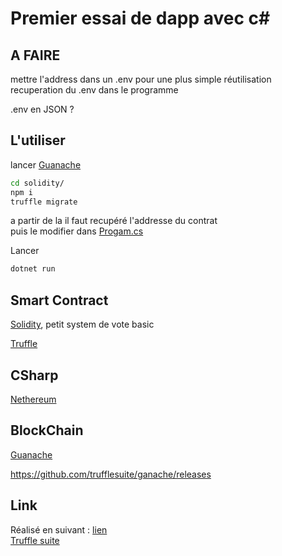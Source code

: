 # Premier essai de dapp avec c#

## A FAIRE
mettre l'address dans un .env pour une plus simple réutilisation  
recuperation du .env dans le programme  

.env en JSON ?  

## L'utiliser

lancer [Guanache](https://trufflesuite.com/docs/ganache/quickstart.html#1-install-ganache)  

```bash
cd solidity/
npm i
truffle migrate
```
a partir de la il faut recupéré l'addresse du contrat  
puis le modifier dans [Progam.cs](./Program.cs)  

Lancer 
```bash
dotnet run
```



## Smart Contract
[Solidity](https://docs.soliditylang.org/en/v0.8.11/), petit system de vote basic  

[Truffle](https://docs.soliditylang.org/en/v0.8.11/)

## CSharp
[Nethereum](http://docs.nethereum.com/en/latest/)

## BlockChain
[Guanache](https://trufflesuite.com/docs/ganache/quickstart.html#1-install-ganache)  

https://github.com/trufflesuite/ganache/releases

## Link
Réalisé en suivant : [lien](https://medium.com/my-blockchain-development-daily-journey/interfacing-net-and-ethereum-blockchain-smart-contracts-with-nethereum-2fa3729ac933)  
[Truffle suite](https://trufflesuite.com/)
